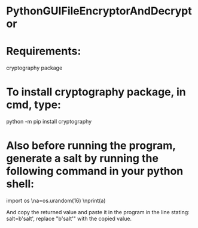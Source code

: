 # PythonGUIFileEncryptorAndDecryptor


# Requirements:
cryptography package


# To install cryptography package, in cmd, type:
python -m pip install cryptography

# Also before running the program, generate a salt by running the following command in your python shell:
import os \na=os.urandom(16) \nprint(a)

And copy the returned value and paste it in the program in the line stating: salt=b'salt', replace "b'salt'" with the copied value.

